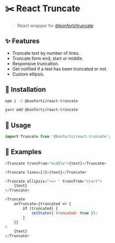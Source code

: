 # ✂️ React Truncate

> React wrapper for [@konforti/truncate](https://github.com/konforti/truncate)

## ✨ Features

-   Truncate text by number of lines.
-   Truncate form end, start or middle.
-   Responsive truncation.
-   Get notified if a text has been truncated or not.
-   Custom ellipsis.

## 🔧 Installation

```bash
npm i -S @konforti/react-truncate
```

```bash
yarn add @konforti/react-truncate
```

## 🔧 Usage

```js
import Truncate from '@konforti/react-truncate';
```

## 🔦 Examples

```js
<Truncate truncFrom="middle">{text}</Truncate>
```

```js
<Truncate lines={3}>{text}</Truncate>
```

```js
<Truncate ellipsis=">>> " truncFrom="start">
    {text}
</Truncate>
```

```js
<Truncate
    onTruncate={truncated => {
        if (truncated) {
            setState({ truncated: true });
        }
    }}
>
    {text}
</Truncate>
```

